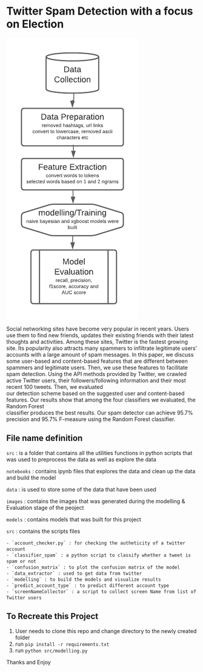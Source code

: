 # Twitter Spam Detection with a focus on Election

![Architecture Workflow](images/architecture_workflow.png "Architecture Workflow")

Social networking sites have become very popular in recent years. Users  use  them  to  find  new  friends,  updates  their  existing  friends  with  their  latest  
thoughts and activities. Among these sites, Twitter is the fastest growing site. Its popularity  also  attracts  many  spammers  to  infiltrate  legitimate  users’  accounts  with a large amount of spam messages. In this paper, we discuss some user-based and content-based features that are different between spammers and legitimate users.  Then,  we  use  these  features  to  facilitate  spam  detection.  Using  the  API  methods provided by Twitter, we crawled active Twitter users, their followers/following  information  and  their  most  recent  100  tweets.  Then,  we  evaluated  
our detection scheme based on the suggested user and content-based features. Our results  show  that  among  the  four  classifiers  we  evaluated,  the  Random Forest  
classifier  produces  the  best  results.  Our  spam  detector  can  achieve  95.7%  precision and 95.7% F-measure using the Random Forest classifier.

## File name definition

`src` : is a folder that contains all the utilities functions in python scripts that was used to preprocess the data as well as explore the data

`notebooks` : contains ipynb files that explores the data and clean up the data and build the model

`data` : is used to store some of the data that have been used

`images` : contains the images that was generated during the modelling & Evaluation stage of the peoject

`models` : contains models that was built for this project

`src` :  contains the scripts files

    - `account_checker.py` : for checking the autheticity of a twitter account
    - `classifier_spam` : a python script to classify whether a tweet is spam or not
    - `confusion_matrix` : to plot the confusion matrix of the model
    - `data_extractor` : used to get data from twitter
    - `modelling` : to build the models and visualize results
    - `predict_account_type` : to predict different account type
    - `screenNameCollector` : a script to collect screen Name from list of Twitter users

## To Recreate this Project

1. User needs to clone this repo and change directory to the newly created folder
2. run `pip install -r requirements.txt`
3. run `python src/modelling.py`

Thanks and Enjoy
